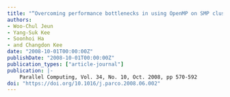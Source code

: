 ```yaml
---
title: "“Overcoming performance bottlenecks in using OpenMP on SMP clusters”"
authors:
- Woo-Chul Jeun
- Yang-Suk Kee
- Soonhoi Ha
- and Changdon Kee
date: "2008-10-01T00:00:00Z"
publishDate: "2008-10-01T00:00:00Z"
publication_types: ["article-journal"]
publication: |-
    Parallel Computing, Vol. 34, No. 10, Oct. 2008, pp 570-592
doi: "https://doi.org/10.1016/j.parco.2008.06.002"
---
```

